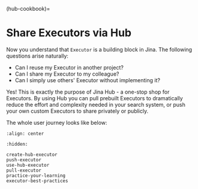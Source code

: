 (hub-cookbook)=
# Share Executors via Hub

Now you understand that `Executor` is a building block in Jina. The following questions arise naturally:

- Can I reuse my Executor in another project?
- Can I share my Executor to my colleague?
- Can I simply use others' Executor without implementing it?

Yes! This is exactly the purpose of Jina Hub - a one-stop shop for Executors. By using Hub you can pull prebuilt Executors to dramatically reduce the effort and complexity needed in your search system, or push your own custom Executors to share privately or publicly.

The whole user journey looks like below:

```{figure} ../../../.github/hub-system.svg
:align: center
```


```{toctree}
:hidden:

create-hub-executor
push-executor
use-hub-executor
pull-executor
practice-your-learning
executor-best-practices
```
